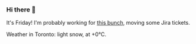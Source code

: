 ### Hi there :wave:

It's Friday! I'm probably working for [this bunch](https://github.com/kohofinancial), moving some Jira tickets.

Weather in Toronto: light snow, at +0°C.
